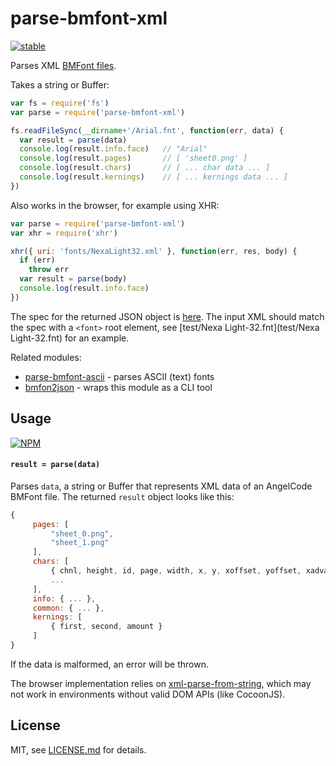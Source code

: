 # parse-bmfont-xml

[![stable](http://badges.github.io/stability-badges/dist/stable.svg)](http://github.com/badges/stability-badges)

Parses XML [BMFont files](http://www.angelcode.com/products/bmfont/).

Takes a string or Buffer:

```js
var fs = require('fs')
var parse = require('parse-bmfont-xml')

fs.readFileSync(__dirname+'/Arial.fnt', function(err, data) {
  var result = parse(data)
  console.log(result.info.face)   // "Arial"
  console.log(result.pages)       // [ 'sheet0.png' ]
  console.log(result.chars)       // [ ... char data ... ]
  console.log(result.kernings)    // [ ... kernings data ... ]
})
```

Also works in the browser, for example using XHR:

```js
var parse = require('parse-bmfont-xml')
var xhr = require('xhr')

xhr({ uri: 'fonts/NexaLight32.xml' }, function(err, res, body) {
  if (err)
    throw err
  var result = parse(body)
  console.log(result.info.face)
})
```

The spec for the returned JSON object is [here](https://github.com/mattdesl/bmfont2json/wiki/JsonSpec). The input XML should match the spec with a `<font>` root element, see [test/Nexa Light-32.fnt](test/Nexa Light-32.fnt) for an example.

Related modules:

- [parse-bmfont-ascii](https://www.npmjs.com/package/parse-bmfont-ascii) - parses ASCII (text) fonts
- [bmfon2json](https://github.com/mattdesl/bmfont2json) - wraps this module as a CLI tool

## Usage

[![NPM](https://nodei.co/npm/parse-bmfont-xml.png)](https://www.npmjs.com/package/parse-bmfont-xml)

#### `result = parse(data)`

Parses `data`, a string or Buffer that represents XML data of an AngelCode BMFont file. The returned `result` object looks like this:

```js
{
     pages: [
         "sheet_0.png", 
         "sheet_1.png"
     ],
     chars: [
         { chnl, height, id, page, width, x, y, xoffset, yoffset, xadvance },
         ...
     ],
     info: { ... },
     common: { ... },
     kernings: [
         { first, second, amount }
     ]
}
```

If the data is malformed, an error will be thrown.

The browser implementation relies on [xml-parse-from-string](https://github.com/Jam3/xml-parse-from-string), which may not work in environments without valid DOM APIs (like CocoonJS).

## License

MIT, see [LICENSE.md](http://github.com/mattdesl/parse-bmfont-xml/blob/master/LICENSE.md) for details.
